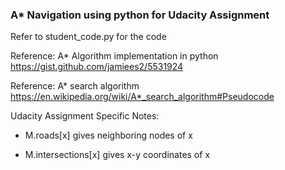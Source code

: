 ### A* Navigation using python for Udacity Assignment

Refer to student_code.py for the code

Reference: A* Algorithm implementation in python https://gist.github.com/jamiees2/5531924

Reference: A* search algorithm https://en.wikipedia.org/wiki/A*_search_algorithm#Pseudocode

Udacity Assignment Specific Notes: 

- M.roads[x] gives neighboring nodes of x

- M.intersections[x] gives x-y coordinates of x
